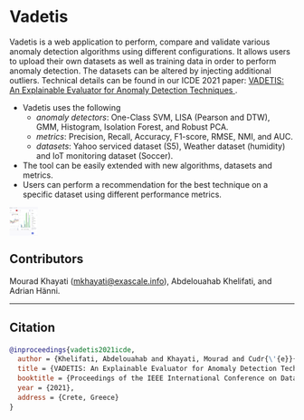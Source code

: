 
# Vadetis

Vadetis is a web application to perform, compare and validate various anomaly detection algorithms using different configurations. It allows users to upload their own datasets as well as training data in order to perform anomaly detection. The datasets can be altered by injecting additional outliers.  Technical details can be found in our ICDE 2021 paper:  <a href = "https://icde2021.gr">VADETIS: An Explainable Evaluator for Anomaly Detection Techniques </a>. 
- Vadetis uses the following
    - *anomaly detectors*: One-Class SVM, LISA (Pearson and DTW), GMM, Histogram, Isolation Forest, and Robust PCA.  
    - *metrics*: Precision, Recall, Accuracy, F1-score, RMSE, NMI, and AUC.
    - *datasets*: Yahoo serviced dataset (S5), Weather dataset (humidity) and IoT monitoring dataset (Soccer).
- The tool can be easily extended with new algorithms, datasets and  metrics.
- Users can perform a recommendation for the best technique on a specific dataset using different performance metrics.


<img img align="center" width="50" height="50" src="vadetis_in_action.png" >

## Contributors
Mourad Khayati (mkhayati@exascale.info),  Abdelouahab Khelifati, and Adrian Hänni.

___

## Citation
```bibtex
@inproceedings{vadetis2021icde,
  author = {Khelifati, Abdelouahab and Khayati, Mourad and Cudr{\'{e}}{-}Mauroux, Philippe and Hänni, Adrian and Liu, Qian and Hauswirth, Manfred},
  title = {VADETIS: An Explainable Evaluator for Anomaly Detection Techniques},
  booktitle = {Proceedings of the IEEE International Conference on Data Engineering (ICDE 2021)},
  year = {2021},
  address = {Crete, Greece}
}
```
